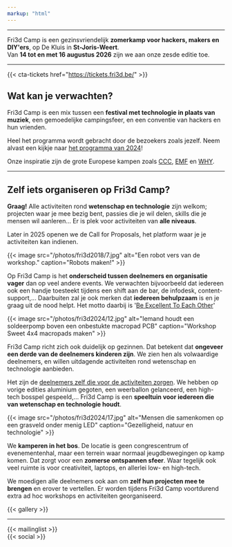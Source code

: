 ```yaml
---
markup: "html"
---
```


<hr class="gridrule" />

<div class="block--callout">
<div class="decoblock decoblock--bend decoblock--l"></div>
<p>Fri3d Camp is een gezinsvriendelijk <strong>zomerkamp voor hackers, makers en DIY'ers</strong>, op De Kluis in <strong>St-Joris-Weert</strong>.<br/>Van <strong>14 tot en met 16 augustus 2026</strong> zijn we aan onze zesde editie toe.</p>
<div class="decoblock decoblock--herringbone decoblock--br"></div>
</div>

<hr class="gridrule" />

{{< cta-tickets href="https://tickets.fri3d.be/" >}}

<div class="block--centered">

<h2>Wat kan je verwachten?</h2>
<p>Fri3d Camp is een mix tussen een <strong>festival met technologie in plaats van muziek</strong>, een gemoedelijke campingsfeer, en een conventie van hackers en hun vrienden.</p>
<p>Heel het programma wordt gebracht door de bezoekers zoals jezelf. Neem alvast een kijkje naar <a href="https://content.fri3d.be/confirmedcontent">het programma van 2024</a>!</p>
<p>Onze inspiratie zijn de grote Europese kampen zoals <a href="https://events.ccc.de/camp/">CCC</a>, <a href="https://www.emfcamp.org/">EMF</a> en <a href="https://why2025.org/">WHY</a>.</p>
</div>

<hr class="gridrule" />

<div class="block--centered">
<h2>Zelf iets organiseren op Fri3d Camp?</h2>
<p><strong>Graag!</strong> Alle activiteiten rond <strong>wetenschap en technologie</strong> zijn welkom; projecten waar je mee bezig bent, passies die je wil delen, skills die je mensen wil aanleren... Er is plek voor activiteiten van <strong>alle niveaus</strong>.</p>
<p>Later in 2025 openen we de Call for Proposals, het platform waar je je activiteiten kan indienen.</p>
</div>

<div class="block--centered">
{{< image src="/photos/fri3d2018/7.jpg" alt="Een robot vers van de workshop." caption="Robots maken!" >}}

<p>Op Fri3d Camp is het <strong>onderscheid tussen deelnemers en organisatie vager</strong> dan op veel andere events. We verwachten bijvoorbeeld dat iedereen ook een handje toesteekt tijdens een shift aan de bar, de infodesk, content-support,... Daarbuiten zal je ook merken dat <strong>iedereen behulpzaam</strong> is en je graag uit de nood helpt. Het motto daarbij is '<a href="/deelnemen/excellent">Be Excellent To Each Other</a>'</p>

{{< image src="/photos/fri3d2024/12.jpg" alt="Iemand houdt een soldeerpomp boven een onbestukte macropad PCB" caption="Workshop Sweet 4x4 macropads maken" >}}

<p>Fri3d Camp richt zich ook duidelijk op gezinnen. Dat betekent dat <strong>ongeveer een derde van de deelnemers kinderen zijn</strong>. We zien hen als volwaardige deelnemers, en willen uitdagende activiteiten rond wetenschap en technologie aanbieden.</p>
<p>Het zijn de <a href="/deelnemen">deelnemers zelf die voor de activiteiten zorgen</a>. We hebben op vorige edities aluminium gegoten, een weerballon gelanceerd, een high-tech bosspel gespeeld,... Fri3d Camp is een <strong>speeltuin voor iedereen die van wetenschap en technologie houdt</strong>.</p>

{{< image src="/photos/fri3d2024/17.jpg" alt="Mensen die samenkomen op een grasveld onder menig LED" caption="Gezelligheid, natuur en technologie" >}}

<p>We <strong>kamperen in het bos</strong>. De locatie is geen congrescentrum of evenementenhal, maar een terrein waar normaal jeugdbewegingen op kamp komen. Dat zorgt voor een <strong>zomerse ontspannen sfeer</strong>. Waar tegelijk ook veel ruimte is voor creativiteit, laptops, en allerlei low- en high-tech.</p>

<p>We moedigen alle deelnemers ook aan om <strong>zelf hun projecten mee te brengen</strong> en erover te vertellen. Er worden tijdens Fri3d Camp voortdurend extra ad hoc workshops en activiteiten georganiseerd.</p>

</div>

<div class="block--centered">
{{< gallery >}}
</div>

<hr class="gridrule" />

<div class="block--centered">
{{< mailinglist >}}
</div>
<div class="block--centered">
{{< social >}}
</div>
